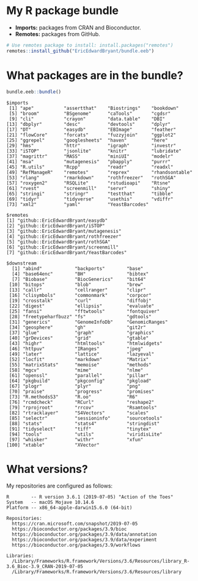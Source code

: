 My R package bundle
===================

-   **Imports:** packages from CRAN and Bioconductor.
-   **Remotes:** packages from GitHub.

``` r
# Use remotes package to install: install.packages("remotes")
remotes::install_github("EricEdwardBryant/bundle.eeb")
```

What packages are in the bundle?
================================

``` r
bundle.eeb::bundle()
```

    $imports
     [1] "ape"           "assertthat"    "Biostrings"    "bookdown"     
     [5] "broom"         "BSgenome"      "caTools"       "cgdsr"        
     [9] "cli"           "crayon"        "data.table"    "DBI"          
    [13] "dbplyr"        "desc"          "devtools"      "dplyr"        
    [17] "DT"            "easydb"        "EBImage"       "feather"      
    [21] "flowCore"      "forcats"       "fuzzyjoin"     "ggplot2"      
    [25] "ggrepel"       "googlesheets"  "haven"         "here"         
    [29] "hms"           "httr"          "igraph"        "investr"      
    [33] "iSTOP"         "jsonlite"      "knitr"         "lubridate"    
    [37] "magrittr"      "MASS"          "miniUI"        "modelr"       
    [41] "msa"           "mutagenesis"   "pbapply"       "purrr"        
    [45] "R.utils"       "Rcpp"          "readr"         "readxl"       
    [49] "RefManageR"    "remotes"       "reprex"        "rhandsontable"
    [53] "rlang"         "rmarkdown"     "rothfreezer"   "rothSGA"      
    [57] "roxygen2"      "RSQLite"       "rstudioapi"    "Rtsne"        
    [61] "rvest"         "screenmill"    "servr"         "shiny"        
    [65] "stringi"       "stringr"       "testthat"      "tibble"       
    [69] "tidyr"         "tidyverse"     "usethis"       "vdiffr"       
    [73] "xml2"          "yaml"          "YeastBarcodes"

    $remotes
    [1] "github::EricEdwardBryant/easydb"       
    [2] "github::EricEdwardBryant/iSTOP"        
    [3] "github::EricEdwardBryant/mutagenesis"  
    [4] "github::EricEdwardBryant/rothfreezer"  
    [5] "github::EricEdwardBryant/rothSGA"      
    [6] "github::EricEdwardBryant/screenmill"   
    [7] "github::EricEdwardBryant/YeastBarcodes"

    $downstream
      [1] "abind"            "backports"        "base"            
      [4] "base64enc"        "BH"               "bibtex"          
      [7] "Biobase"          "BiocGenerics"     "bit64"           
     [10] "bitops"           "blob"             "brew"            
     [13] "callr"            "cellranger"       "clipr"           
     [16] "clisymbols"       "commonmark"       "corpcor"         
     [19] "crosstalk"        "curl"             "diffobj"         
     [22] "digest"           "ellipsis"         "evaluate"        
     [25] "fansi"            "fftwtools"        "fontquiver"      
     [28] "freetypeharfbuzz" "fs"               "gdtools"         
     [31] "generics"         "GenomeInfoDb"     "GenomicRanges"   
     [34] "geosphere"        "gh"               "git2r"           
     [37] "glue"             "graph"            "graphics"        
     [40] "grDevices"        "grid"             "gtable"          
     [43] "highr"            "htmltools"        "htmlwidgets"     
     [46] "httpuv"           "IRanges"          "jpeg"            
     [49] "later"            "lattice"          "lazyeval"        
     [52] "locfit"           "markdown"         "Matrix"          
     [55] "matrixStats"      "memoise"          "methods"         
     [58] "mgcv"             "mime"             "nlme"            
     [61] "openssl"          "parallel"         "pillar"          
     [64] "pkgbuild"         "pkgconfig"        "pkgload"         
     [67] "plogr"            "plyr"             "png"             
     [70] "praise"           "progress"         "promises"        
     [73] "R.methodsS3"      "R.oo"             "R6"              
     [76] "rcmdcheck"        "RCurl"            "reshape2"        
     [79] "rprojroot"        "rrcov"            "Rsamtools"       
     [82] "rtracklayer"      "S4Vectors"        "scales"          
     [85] "selectr"          "sessioninfo"      "sourcetools"     
     [88] "stats"            "stats4"           "stringdist"      
     [91] "tidyselect"       "tiff"             "tinytex"         
     [94] "tools"            "utils"            "viridisLite"     
     [97] "whisker"          "withr"            "xfun"            
    [100] "xtable"           "XVector"         

What versions?
==============

My repositories are configured as follows:

    R        -- R version 3.6.1 (2019-07-05) "Action of the Toes"
    System   -- macOS Mojave 10.14.6
    Platform -- x86_64-apple-darwin15.6.0 (64-bit)

    Repositories:
      https://cran.microsoft.com/snapshot/2019-07-05
      https://bioconductor.org/packages/3.9/bioc
      https://bioconductor.org/packages/3.9/data/annotation
      https://bioconductor.org/packages/3.9/data/experiment
      https://bioconductor.org/packages/3.9/workflows

    Libraries:
      /Library/Frameworks/R.framework/Versions/3.6/Resources/library_R-3.6_Bioc-3.9_CRAN-2019-07-05
      /Library/Frameworks/R.framework/Versions/3.6/Resources/library
